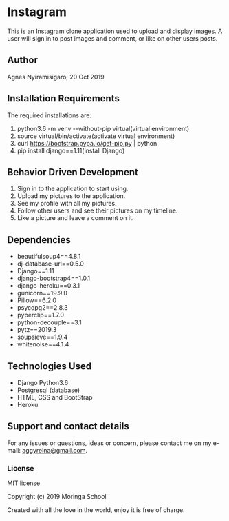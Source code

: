 # Instagram

This is an  Instagram clone application used to upload and display images. A user will sign in to post images and comment, or like on other users posts.

## Author

Agnes Nyiramisigaro, 20 Oct 2019

## Installation Requirements

The required installations are:
1. python3.6 -m venv --without-pip virtual(virtual environment)
2. source virtual/bin/activate(activate virtual environment)
3. curl https://bootstrap.pypa.io/get-pip.py | python
4. pip install django==1.11(install Django)

## Behavior Driven Development

1. Sign in to the application to start using.
2. Upload my pictures to the application.
3. See my profile with all my pictures.
4. Follow other users and see their pictures on my timeline.
5. Like a picture and leave a comment on it.

## Dependencies

* beautifulsoup4==4.8.1
* dj-database-url==0.5.0
* Django==1.11
* django-bootstrap4==1.0.1
* django-heroku==0.3.1
* gunicorn==19.9.0
* Pillow==6.2.0
* psycopg2==2.8.3
* pyperclip==1.7.0
* python-decouple==3.1
* pytz==2019.3
* soupsieve==1.9.4
* whitenoise==4.1.4

## Technologies Used

* Django Python3.6 
* Postgresql (database)
* HTML, CSS and BootStrap
* Heroku

## Support and contact details

For any issues or questions, ideas or concern, please contact me on my e-mail: aggyreina@gmail.com.

### License

MIT license

Copyright (c) 2019 Moringa School

Created with all the love in the world, enjoy it is free of charge.
